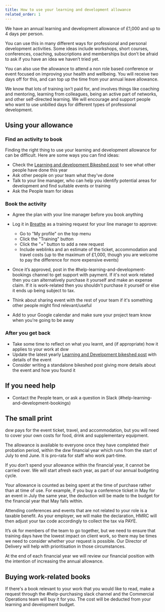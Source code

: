 ```yaml
---
title: How to use your learning and development allowance
related_order: 1
---
```


We have an annual learning and development allowance of £1,000 and up to 4 days
per person.

You can use this in many different ways for professional and personal
development activities. Some ideas include workshops, short courses,
conferences, coaching, subscriptions and memberships but don’t be afraid to ask
if you have an idea we haven’t tried yet.

You can also use the allowance to attend a non role based conference or event
focused on improving your health and wellbeing. You will receive two days off
for this, and can top up the time from your annual leave allowance.

We know that lots of training isn’t paid for, and involves things like coaching
and mentoring, learning from colleagues, being an active part of networks, and
other self-directed learning. We will encourage and support people who want to
use unbilled days for different types of professional development.

## Using your allowance

### Find an activity to book

Finding the right thing to use your learning and development allowance for can be difficult. Here are some
ways you can find ideas:

* Check the
  [Learning and development Bikeshed post](https://bikeshed.dxw.com/?p=13876) to
  see what other people have done this year
* Ask other people on your team what they've done
* Talk to your line manager, who can help you identify potential areas for
  development and find suitable events or training
* Ask the People team for ideas

### Book the activity

* Agree the plan with your line manager before you book anything
* Log it in [Breathe](https://hr.breathehr.com/) as a training request for your
  line manager to approve:

  * Go to "My profile" on the top menu
  * Click the "Training" button
  * Click the "+" button to add a new request
  * Include weblinks and an estimate of the ticket, accommodation and travel
    costs (up to the maximum of £1,000, though you are welcome to pay the
    difference for more expensive events)
* Once it’s approved, post in the #help-learning-and-development-bookings channel
  to get support with payment. If it's not work related then you can alternatively purchase it yourself and make an expense claim. If it is work-related then you shouldn't purchase it yourself or else it ends up being subject to tax.
* Think about sharing event with the rest of your team if it's something other
  people might find relevant/useful
* Add to your Google calendar and make sure your project team know when you're
  going to be away

### After you get back

* Take some time to reflect on what you learnt, and (if appropriate) how it
  applies to your work at dxw
* Update the latest yearly
  [Learning and Development bikeshed post](https://bikeshed.dxw.com/?p=13876)
  with details of the event
* Consider writing a standalone bikeshed post giving more details about the
  event and how you found it

## If you need help

* Contact the People team, or ask a question in Slack
  (#help-learning-and-development-bookings)

## The small print

dxw pays for the event ticket, travel, and accommodation, but you will need to
cover your own costs for food, drink and supplementary equipment.

The allowance is available to everyone once they have completed their probation
period, within the dxw financial year which runs from the start of July to end
June. It is pro-rata for staff who work part-time.

If you don’t spend your allowance within the financial year, it cannot be
carried over. We will start afresh each year, as part of our annual budgeting
cycle.

Your allowance is counted as being spent at the time of purchase rather than at
time of use. For example, if you buy a conference ticket in May for an event in
July the same year, the deduction will be made to the budget for the financial
year that May falls within.

Attending conferences and events that are not related to your role is a taxable
benefit. As your employer, we will make the declaration, HMRC will then adjust
your tax code accordingly to collect the tax via PAYE.

It’s ok for members of the team to go together, but we need to ensure that
training days have the lowest impact on client work, so there may be times we
need to consider whether your request is possible. Our Director of Delivery will
help with prioritisation in those circumstances.

At the end of each financial year we will review our financial position with the
intention of increasing the annual allowance.

## Buying work-related books

If there's a book relevant to your work that you would like to read, make a
request through the #help-purchasing slack channel and the Commercial Operations
team will buy it for you. The cost will be deducted from your learning and
development budget.
